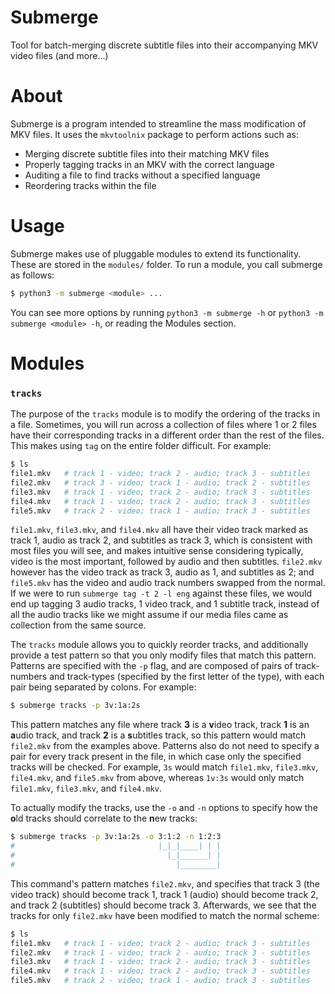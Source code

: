 # Submerge
Tool for batch-merging discrete subtitle files into their accompanying MKV video files (and more...)

# About
Submerge is a program intended to streamline the mass modification of MKV files. It uses the `mkvtoolnix` package to perform actions such as:
 * Merging discrete subtitle files into their matching MKV files
 * Properly tagging tracks in an MKV with the correct language
 * Auditing a file to find tracks without a specified language
 * Reordering tracks within the file

# Usage
Submerge makes use of pluggable modules to extend its functionality. These are stored in the `modules/` folder. To run a module, you call submerge as follows:
```bash
$ python3 -m submerge <module> ...
```
You can see more options by running `python3 -m submerge -h` or `python3 -m submerge <module> -h`, or reading the Modules section.

# Modules
### `tracks`
The purpose of the `tracks` module is to modify the ordering of the tracks in a file. Sometimes, you will run across a collection of files where 1 or 2 files have their corresponding tracks in a different order than the rest of the files. This makes using `tag` on the entire folder difficult. For example:
```bash
$ ls
file1.mkv   # track 1 - video; track 2 - audio; track 3 - subtitles
file2.mkv   # track 3 - video; track 1 - audio; track 2 - subtitles
file3.mkv   # track 1 - video; track 2 - audio; track 3 - subtitles
file4.mkv   # track 1 - video; track 2 - audio; track 3 - subtitles
file5.mkv   # track 2 - video; track 1 - audio; track 3 - subtitles
```
`file1.mkv`, `file3.mkv`, and `file4.mkv` all have their video track marked as track 1, audio as track 2, and subtitles as track 3, which is consistent with most files you will see, and makes intuitive sense considering typically, video is the most important, followed by audio and then subtitles. `file2.mkv` however has the video track as track 3, audio as 1, and subtitles as 2; and `file5.mkv` has the video and audio track numbers swapped from the normal. If we were to run `submerge tag -t 2 -l eng` against these files, we would end up tagging 3 audio tracks, 1 video track, and 1 subtitle track, instead of all the audio tracks like we might assume if our media files came as collection from the same source.

The `tracks` module allows you to quickly reorder tracks, and additionally provide a test pattern so that you only modify files that match this pattern. Patterns are specified with the `-p` flag, and are composed of pairs of track-numbers and track-types (specified by the first letter of the type), with each pair being separated by colons. For example:
```bash
$ submerge tracks -p 3v:1a:2s
```
This pattern matches any file where track **3** is a **v**ideo track, track **1** is an **a**udio track, and track **2** is a **s**ubtitles track, so this pattern would match `file2.mkv` from the examples above. Patterns also do not need to specify a pair for every track present in the file, in which case only the specified tracks will be checked. For example, `3s` would match `file1.mkv`, `file3.mkv`, `file4.mkv`, and `file5.mkv` from above, whereas `1v:3s` would only match `file1.mkv`, `file3.mkv`, and `file4.mkv`.

To actually modify the tracks, use the `-o` and `-n` options to specify how the **o**ld tracks should correlate to the **n**ew tracks:
```bash
$ submerge tracks -p 3v:1a:2s -o 3:1:2 -n 1:2:3
#                                |_|_|____| | |
#                                  |_|______| |
#                                    |________|
```
This command's pattern matches `file2.mkv`, and specifies that track 3 (the video track) should become track 1, track 1 (audio) should become track 2, and track 2 (subtitles) should become track 3. Afterwards, we see that the tracks for only `file2.mkv` have been modified to match the normal scheme:
```bash
$ ls
file1.mkv   # track 1 - video; track 2 - audio; track 3 - subtitles
file2.mkv   # track 1 - video; track 2 - audio; track 3 - subtitles
file3.mkv   # track 1 - video; track 2 - audio; track 3 - subtitles
file4.mkv   # track 1 - video; track 2 - audio; track 3 - subtitles
file5.mkv   # track 2 - video; track 1 - audio; track 3 - subtitles
```
